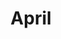 ---
title: April
url: https://tssforu.bandcamp.com/album/april
image: https://res.cloudinary.com/balkan-studio/image/upload/v1588180780/cv/music/tss-april5_qs5hwx.jpg
releaseDate: 2020-4-29
---